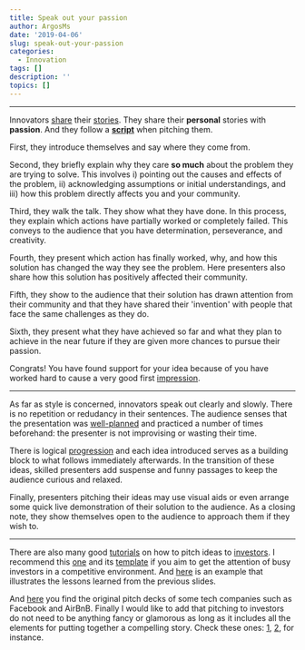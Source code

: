 ```yaml
---
title: Speak out your passion
author: ArgosMs
date: '2019-04-06'
slug: speak-out-your-passion
categories:
  - Innovation
tags: []
description: ''
topics: []
---
```


***

Innovators [share](https://search.proquest.com/docview/1678629553?pq-origsite=gscholar) their [stories](https://www.youtube.com/watch?v=cjapPH6wyGA). They share their **personal** stories with **passion**. And they follow a [**script**](https://link.springer.com/chapter/10.1057/9781137507686_10) when pitching them.

First, they introduce themselves and say where they come from. 

Second, they briefly explain why they care **so much** about the problem they are trying to solve. This involves i) pointing out the causes and effects of the problem, ii) acknowledging assumptions or initial understandings, and iii) how this problem directly affects you and your community.

Third, they walk the talk. They show what they have done. In this process, they explain which actions have partially worked or completely failed. This conveys to the audience that you have determination, perseverance, and creativity.

Fourth, they present which action has finally worked, why, and how this solution has changed the way they see the problem. Here presenters also share how this solution has positively affected their community.

Fifth, they show to the audience that their solution has drawn attention from their community and that they have shared their 'invention' with people that face the same challenges as they do.

Sixth, they present what they have achieved so far and what they plan to achieve in the near future if they are given more chances to pursue their passion.

Congrats! You have found support for your idea because of you have worked hard to cause a very good first [impression](https://www.tandfonline.com/doi/abs/10.1080/10528008.2015.1091660).

***

As far as style is concerned, innovators speak out clearly and slowly. There is no repetition or redudancy in their sentences. The audience senses that the presentation was [well-planned](https://blog.toggl.com/elevator-pitch-examples/) and practiced a number of times beforehand: the presenter is not improvising or wasting their time. 

There is logical [progression](https://www.ted.com/talks/michael_bodekaer_this_virtual_lab_will_revolutionize_science_class?language=en#t-337227) and each idea introduced serves as a building block to what follows immediately afterwards. In the transition of these ideas, skilled presenters add suspense and funny passages to keep the audience curious and relaxed. 

Finally, presenters pitching their ideas may use visual aids or even arrange some quick live demonstration of their solution to the audience. As a closing note, they show themselves open to the audience to approach them if they wish to.

***

There are also many good [tutorials](https://www.cnbc.com/video/2017/12/04/6-tips-for-putting-together-the-best-elevator-pitch.html) on how to pitch ideas to [investors](https://www.thinklions.com/blog/the-best-pitch-decks-weve-ever-seen/). I recommend this [one](https://blog.ycombinator.com/how-to-design-a-better-pitch-deck/) and its [template](https://blog.ycombinator.com/intro-to-the-yc-seed-deck/) if you aim to get the attention of busy investors in a competitive environment. And [here](https://www.youtube.com/watch?v=tfpTCFNoa6w) is an example that illustrates the lessons learned from the previous slides.

And [here](https://piktochart.com/blog/startup-pitch-decks-what-you-can-learn/) you find the original pitch decks of some tech companies such as Facebook and AirBnB. Finally I would like to add that pitching to investors do not need to be anything fancy or glamorous as long as it includes all the elements for putting together a compelling story. Check these ones: [1](https://www.youtube.com/watch?v=i6O98o2FRHw), [2](https://timberry.bplans.com/video-example-of-a-great-elevator-pitch/), for instance.


